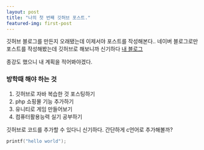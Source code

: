 ```yaml
---
layout: post
title: "나의 첫 번째 깃허브 포스트."
featured-img: first-post
---
```

깃허브 블로그를 만든지 오래됐는데 이제서야 포스트를 작성해본다..
네이버 블로그로만 포스트를 작성해봤는데 깃허브로 해보니까 신기하다
[내 블로그](https://blog.naver.com/jyg8727) 

종강도 했으니 내 계획을 적어봐야겠다.
### 방학때 해야 하는 것
1. 깃허브로 자바 복습한 것 포스팅하기
1. php 쇼핑몰 기능 추가하기
1. 유니티로 게임 만들어보기
1. 컴퓨터활용능력 실기 공부하기

깃허브로 코드를 추가할 수 있다니 신기하다. 간단하게 c언어로 추가해볼까?

```c
printf("hello world");
```

